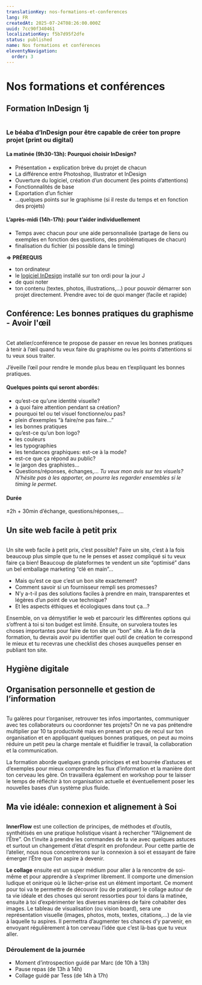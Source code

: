 ```yaml
---
translationKey: nos-formations-et-conferences
lang: FR
createdAt: 2025-07-24T08:26:00.000Z
uuid: 7cc90f340461
localizationKey: f5b7d95f2dfe
status: published
name: Nos formations et conférences
eleventyNavigation:
  order: 3
---
```

# Nos formations et conférences

## Formation InDesign 1j

<img src="/_images/Adobe_InDesign_CC_icon.svg.webp" alt="" />

### Le béaba d’InDesign pour être capable de créer ton propre projet (print ou digital)

#### La matinée (9h30-13h): Pourquoi choisir InDesign?

- Présentation + explication brève du projet de chacun
- La différence entre Photoshop, Illustrator et InDesign
- Ouverture du logiciel, création d’un document (les points d’attentions)
- Fonctionnalités de base
- Exportation d’un fichier
- …quelques points sur le graphisme (si il reste du temps et en fonction des projets)

#### L’après-midi (14h-17h): pour t’aider individuellement

- Temps avec chacun pour une aide personnalisée (partage de liens ou exemples en fonction des questions, des problématiques de chacun)
- finalisation du fichier (si possible dans le timing)

**⇒ PRÉREQUIS**

- ton ordinateur
- le [logiciel InDesign](https://www.adobe.com/be_fr/products/indesign.html) installé sur ton ordi pour la jour J
- de quoi noter
- ton contenu (textes, photos, illustrations,…) pour pouvoir démarrer son projet directement.
Prendre avec toi de quoi manger (facile et rapide)

## Conférence: Les bonnes pratiques du graphisme - Avoir l'œil

<img src="/_images/confe__rence-avoir-l-oeil-4.webp" alt="" />

Cet atelier/conférence te propose de passer en revue les bonnes pratiques à tenir à l’œil quand tu veux faire du graphisme ou les points d’attentions si tu veux sous traiter.

J’éveille l’œil pour rendre le monde plus beau en t’expliquant les bonnes pratiques.

#### **Quelques points qui seront abordés:**

- qu’est-ce qu’une identité visuelle?
- à quoi faire attention pendant sa création?
- pourquoi tel ou tel visuel fonctionne/ou pas?
- plein d’exemples “à faire/ne pas faire…”
- les bonnes pratiques
- qu’est-ce qu’un bon logo?
- les couleurs
- les typographies
- les tendances graphiques: est-ce à la mode?
- est-ce que ça répond au public?
- le jargon des graphistes…
- Questions/réponses, échanges,…
_Tu veux mon avis sur tes visuels? N’hésite pas à les apporter, on pourra les regarder ensembles si le timing le permet._

#### Durée

±2h + 30min d’échange, questions/réponses,…

## Un site web facile à petit prix

<img src="/_images/pexels-diva-plavalaguna-6937933.webp" alt="" />

Un site web facile à petit prix, c’est possible? Faire un site, c’est à la fois beaucoup plus simple que tu ne le penses et assez compliqué si tu veux faire ça bien!
Beaucoup de plateformes te vendent un site “optimisé” dans un bel emballage marketing “clé en main”…

- Mais qu’est ce que c’est un bon site exactement?
- Comment savoir si un fournisseur rempli ses promesses?
- N’y a-t-il pas des solutions faciles à prendre en main, transparentes et légères d’un point de vue technique?
- Et les aspects éthiques et écologiques dans tout ça…?

Ensemble, on va démystifier le web et parcourir les différentes options qui s’offrent à toi si ton budget est limité.
Ensuite, on survolera toutes les choses importantes pour faire de ton site un “bon” site.
A la fin de la formation, tu devrais avoir pu identifier quel outil de création te correspond le mieux et tu recevras une checklist des choses auxquelles penser en publiant ton site.

## Hygiène digitale

## Organisation personnelle et gestion de l’information

<img src="/_images/hygi%C3%A8ne-digitale.webp" alt="" />

Tu galères pour t’organiser, retrouver tes infos importantes, communiquer avec tes collaborateurs ou coordonner tes projets?
On ne va pas prétendre multiplier par 10 ta productivité mais en prenant un peu de recul sur ton organisation et en appliquant quelques bonnes pratiques, on peut au moins réduire un petit peu la charge mentale et fluidifier le travail, la collaboration et la communication.

La formation aborde quelques grands principes et est bourrée d’astuces et d’exemples pour mieux comprendre les flux d’information et la manière dont ton cerveau les gère.
On travaillera également en workshop pour te laisser le temps de réfléchir à ton organisation actuelle et éventuellement poser les nouvelles bases d’un système plus fluide.

## Ma vie idéale: connexion et alignement à Soi

<img src="/_images/ma-vie-ide_ale.webp" alt="" />

**InnerFlow** est une collection de principes, de méthodes et d’outils, synthétisés en une pratique holistique visant à rechercher “l’Alignement de l’Être”. On t’invite à prendre les commandes de ta vie avec quelques astuces et surtout un changement d’état d’esprit en profondeur.
Pour cette partie de l’atelier, nous nous concentrerons sur la connexion à soi et essayant de faire émerger l’Être que l’on aspire à devenir.

**Le collage** ensuite est un super médium pour aller à la rencontre de soi-même et pour apprendre à s’exprimer librement. Il comporte une dimension ludique et onirique où le lâcher-prise est un élément important. Ce moment pour toi va te permettre de découvrir (ou de pratiquer) le collage autour de ta vie idéale et des choses qui seront ressorties pour toi dans la matinée, ensuite à toi d’expérimenter les diverses manières de faire cohabiter des images.
Le tableau de visualisation (ou vision board), sera une représentation visuelle (images, photos, mots, textes, citations,…) de la vie à laquelle tu aspires. Il permettra d’augmenter tes chances d’y parvenir, en envoyant régulièrement à ton cerveau l’idée que c’est là-bas que tu veux aller.

### Déroulement de la journée

- Moment d’introspection guidé par Marc (de 10h à 13h)
- Pause repas (de 13h à 14h)
- Collage guidé par Tess (de 14h à 17h)
